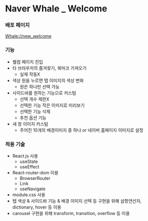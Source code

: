 # Naver Whale _ Welcome

### 배포 페이지
[Whale://new_welcome](https://hyoie99.github.io/React-Teamproject_WhaleWelcome/)

### 기능
* 웰컴 페이지 진입
* 타 브라우저의 즐겨찾기, 북마크 가져오기
  * 실제 작동X
* 색상 원을 누르면 탭 이미지의 색상 변화
  * 원은 하나만 선택 가능
* 사이드바를 원하는 기능으로 커스텀
  * 선택 개수 제한X
  * 선택한 기능 작은 이미지로 미리보기
  * 선택한 기능 삭제
  * 추천 옵션 기능
* 새 창 이미지 커스텀
  * 주어진 10개의 배경이미지 중 하나 or 네이버 홈페이지 이미지로 설정
  
### 적용 기술
* React.js 사용
  * useState
  * useEffect
* React-router-dom 이용
  * BrowserRouter
  * Link
  * useNavigate
* module.css 사용
* 탭 색상 & 사이드바 기능 & 배경 이미지 선택 등 구현을 위해 삼항연산자, dictionary, hover 등 이용
* carousel 구현을 위해 transform, transition, overflow 등 이용
